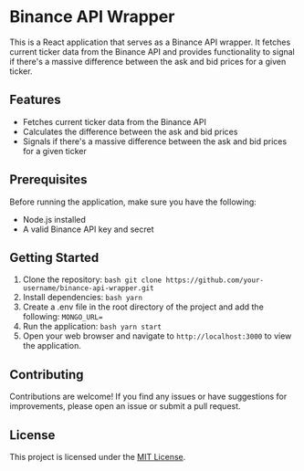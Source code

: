 # Binance API Wrapper

This is a React application that serves as a Binance API wrapper. It fetches current ticker data from the Binance API and provides functionality to signal if there's a massive difference between the ask and bid prices for a given ticker.

## Features

- Fetches current ticker data from the Binance API
- Calculates the difference between the ask and bid prices
- Signals if there's a massive difference between the ask and bid prices for a given ticker

## Prerequisites

Before running the application, make sure you have the following:

- Node.js installed
- A valid Binance API key and secret

## Getting Started

1. Clone the repository:
   `bash git clone https://github.com/your-username/binance-api-wrapper.git`
2. Install dependencies:
   `bash yarn`
3. Create a .env file in the root directory of the project and add the following:
   `MONGO_URL=`
4. Run the application:
   `bash yarn start`
5. Open your web browser and navigate to `http://localhost:3000` to view the application.

## Contributing

Contributions are welcome! If you find any issues or have suggestions for improvements, please open an issue or submit a pull request.

## License

This project is licensed under the [MIT License](LICENSE).
